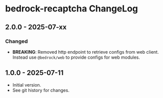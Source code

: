 # bedrock-recaptcha ChangeLog

## 2.0.0 - 2025-07-xx

### Changed
- **BREAKING**: Removed http endpoint to retrieve configs from web client. Instead use 
  `@bedrock/web` to provide configs for web modules.

## 1.0.0 - 2025-07-11

- Initial version.
- See git history for changes.
